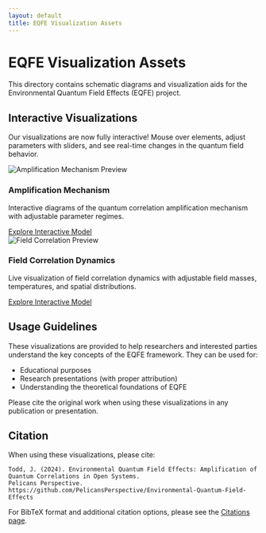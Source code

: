 ```yaml
---
layout: default
title: EQFE Visualization Assets
---
```


# EQFE Visualization Assets

This directory contains schematic diagrams and visualization aids for the Environmental Quantum Field Effects (EQFE) project.

## Interactive Visualizations

Our visualizations are now fully interactive! Mouse over elements, adjust parameters with sliders, and see real-time changes in the quantum field behavior.

<div class="card-grid">
  <div class="card">
    <div class="card-image">
      <img src="../assets/images/amplification-preview.png" alt="Amplification Mechanism Preview">
    </div>
    <div class="card-content">
      <h3 class="card-title">Amplification Mechanism</h3>
      <p>Interactive diagrams of the quantum correlation amplification mechanism with adjustable parameter regimes.</p>
      <a href="amplification_mechanism.html" class="cta-btn">Explore Interactive Model</a>
    </div>
  </div>
  
  <div class="card">
    <div class="card-image">
      <img src="../assets/images/correlation-preview.png" alt="Field Correlation Preview">
    </div>
    <div class="card-content">
      <h3 class="card-title">Field Correlation Dynamics</h3>
      <p>Live visualization of field correlation dynamics with adjustable field masses, temperatures, and spatial distributions.</p>
      <a href="field_correlation_dynamics.html" class="cta-btn">Explore Interactive Model</a>
    </div>
  </div>
</div>

## Usage Guidelines

These visualizations are provided to help researchers and interested parties understand the key concepts of the EQFE framework. They can be used for:

- Educational purposes
- Research presentations (with proper attribution)
- Understanding the theoretical foundations of EQFE

Please cite the original work when using these visualizations in any publication or presentation.

## Citation

When using these visualizations, please cite:

```
Todd, J. (2024). Environmental Quantum Field Effects: Amplification of Quantum Correlations in Open Systems. 
Pelicans Perspective. https://github.com/PelicansPerspective/Environmental-Quantum-Field-Effects
```

For BibTeX format and additional citation options, please see the [Citations page](../CITATIONS.md).
